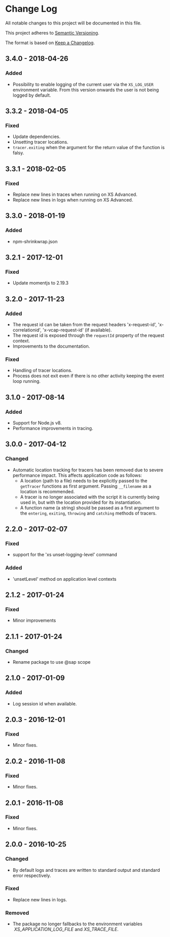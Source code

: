 # Change Log
All notable changes to this project will be documented in this file.

This project adheres to [Semantic Versioning](http://semver.org/).

The format is based on [Keep a Changelog](http://keepachangelog.com/).

## 3.4.0 - 2018-04-26

### Added
- Possibility to enable logging of the current user via the `XS_LOG_USER` environment variable.
From this version onwards the user is not being logged by default.

## 3.3.2 - 2018-04-05

### Fixed
- Update dependencies.
- Unsetting tracer locations.
- `tracer.exiting` when the argument for the return value of the function is falsy.

## 3.3.1 - 2018-02-05

### Fixed
 - Replace new lines in traces when running on XS Advanced.
 - Replace new lines in logs when running on XS Advanced.

## 3.3.0 - 2018-01-19

### Added
- npm-shrinkwrap.json

## 3.2.1 - 2017-12-01

### Fixed
- Update momentjs to 2.19.3

## 3.2.0 - 2017-11-23

### Added
- The request id can be taken from the request headers 'x-request-id', 'x-correlationid', 'x-vcap-request-id' (if available).
- The request id is exposed through the `requestId` property of the request context.
- Improvements to the documentation.

### Fixed
- Handling of tracer locations.
- Process does not exit even if there is no other activity keeping the event loop running.

## 3.1.0 - 2017-08-14

### Added
- Support for Node.js v8.
- Performance improvements in tracing.

## 3.0.0 - 2017-04-12

### Changed
- Automatic location tracking for tracers has been removed due to severe performance impact. This affects application code as follows:
  * A location (path to a file) needs to be explicitly passed to the `getTracer` functions as first argument. Passing `__filename` as a location is recommended.
  * A tracer is no longer associated with the script it is currently being used in, but with the location provided for its instantiation.
  * A function name (a string) should be passed as a first argument to the `entering`, `exiting`, `throwing` and `catching` methods of tracers.

## 2.2.0 - 2017-02-07

### Fixed
- support for the 'xs unset-logging-level' command

### Added
- 'unsetLevel' method on application level contexts

## 2.1.2 - 2017-01-24

### Fixed
- Minor improvements

## 2.1.1 - 2017-01-24

### Changed
- Rename package to use @sap scope

## 2.1.0 - 2017-01-09

### Added
- Log session id when available.

## 2.0.3 - 2016-12-01

### Fixed
- Minor fixes.

## 2.0.2 - 2016-11-08

### Fixed
- Minor fixes.

## 2.0.1 - 2016-11-08

### Fixed
- Minor fixes.

## 2.0.0 - 2016-10-25

### Changed
- By default logs and traces are written to standard output and standard error respectively.

### Fixed
 - Replace new lines in logs.

### Removed
- The package no longer fallbacks to the environment variables  _XS_APPLICATION_LOG_FILE_ and _XS_TRACE_FILE_.
